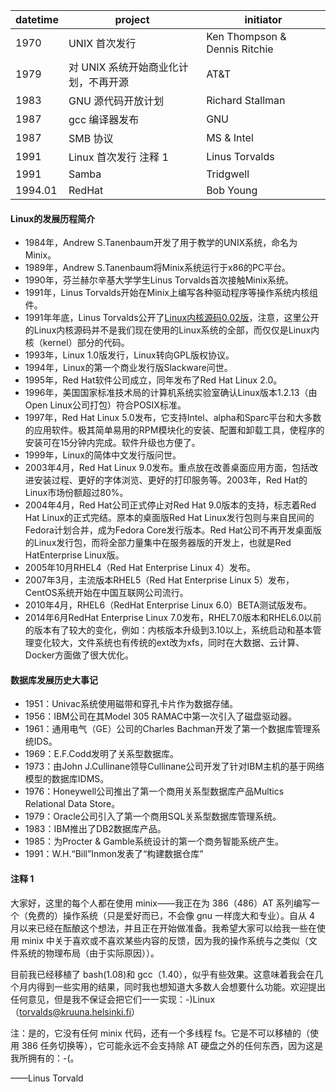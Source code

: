 | datetime | project                              | initiator                     |
| -------- | ------------------------------------ | ----------------------------- |
| 1970     | UNIX 首次发行                        | Ken Thompson & Dennis Ritchie |
| 1979     | 对 UNIX 系统开始商业化计划，不再开源 | AT&T                          |
| 1983     | GNU 源代码开放计划                   | Richard Stallman              |
| 1987     | gcc 编译器发布                       | GNU                           |
| 1987     | SMB 协议                             | MS & Intel                    |
| 1991     | Linux 首次发行 注释 1                | Linus Torvalds                |
| 1991     | Samba                                | Tridgwell                     |
| 1994.01  | RedHat                               | Bob Young                     |


 #### Linux的发展历程简介
- 1984年，Andrew S.Tanenbaum开发了用于教学的UNIX系统，命名为Minix。
- 1989年，Andrew S.Tanenbaum将Minix系统运行于x86的PC平台。
- 1990年，芬兰赫尔辛基大学学生Linus Torvalds首次接触Minix系统。
- 1991年，Linus Torvalds开始在Minix上编写各种驱动程序等操作系统内核组件。
- 1991年年底，Linus Torvalds公开了[Linux内核源码0.02版](http://www.kernel.org)，注意，这里公开的Linux内核源码并不是我们现在使用的Linux系统的全部，而仅仅是Linux内核（kernel）部分的代码。
- 1993年，Linux 1.0版发行，Linux转向GPL版权协议。
- 1994年，Linux的第一个商业发行版Slackware问世。
- 1995年，Red Hat软件公司成立，同年发布了Red Hat Linux 2.0。
- 1996年，美国国家标准技术局的计算机系统实验室确认Linux版本1.2.13（由Open Linux公司打包）符合POSIX标准。
- 1997年，Red Hat Linux 5.0发布，它支持Intel、alpha和Sparc平台和大多数的应用软件。极其简单易用的RPM模块化的安装、配置和卸载工具，使程序的安装可在15分钟内完成。软件升级也方便了。
- 1999年，Linux的简体中文发行版问世。
- 2003年4月，Red Hat Linux 9.0发布。重点放在改善桌面应用方面，包括改进安装过程、更好的字体浏览、更好的打印服务等。2003年，Red Hat的Linux市场份额超过80%。
- 2004年4月，Red Hat公司正式停止对Red Hat 9.0版本的支持，标志着Red Hat Linux的正式完结。原本的桌面版Red Hat Linux发行包则与来自民间的Fedora计划合并，成为Fedora Core发行版本。Red Hat公司不再开发桌面版的Linux发行包，而将全部力量集中在服务器版的开发上，也就是Red HatEnterprise Linux版。
- 2005年10月RHEL4（Red Hat Enterprise Linux 4）发布。
- 2007年3月，主流版本RHEL5（Red Hat Enterprise Linux 5）发布，CentOS系统开始在中国互联网公司流行。
- 2010年4月，RHEL6（RedHat Enterprise Linux 6.0）BETA测试版发布。
- 2014年6月RedHat Enterprise Linux 7.0发布，RHEL7.0版本和RHEL6.0以前的版本有了较大的变化，例如：内核版本升级到3.10以上，系统启动和基本管理变化较大，文件系统也有传统的ext改为xfs，同时在大数据、云计算、Docker方面做了很大优化。

#### 数据库发展历史大事记
- 1951：Univac系统使用磁带和穿孔卡片作为数据存储。
- 1956：IBM公司在其Model 305 RAMAC中第一次引入了磁盘驱动器。
- 1961：通用电气（GE）公司的Charles Bachman开发了第一个数据库管理系统IDS。
- 1969：E.F.Codd发明了关系型数据库。
- 1973：由John J.Cullinane领导Cullinane公司开发了针对IBM主机的基于网络模型的数据库IDMS。
- 1976：Honeywell公司推出了第一个商用关系型数据库产品Multics Relational Data Store。
- 1979：Oracle公司引入了第一个商用SQL关系型数据库管理系统。
- 1983：IBM推出了DB2数据库产品。
- 1985：为Procter & Gamble系统设计的第一个商务智能系统产生。
- 1991：W.H.“Bill”Inmon发表了“构建数据仓库”

#### 注释 1

大家好，这里的每个人都在使用 minix——我正在为 386（486）AT 系列编写一个（免费的）操作系统（只是爱好而已，不会像 gnu 一样庞大和专业）。自从 4 月以来已经在酝酿这个想法，并且正在开始做准备。我希望大家可以给我一些在使用 minix 中关于喜欢或不喜欢某些内容的反馈，因为我的操作系统与之类似（文件系统的物理布局（由于实际原因））。

目前我已经移植了 bash(1.08)和 gcc（1.40），似乎有些效果。这意味着我会在几个月内得到一些实用的结果，同时我也想知道大多数人会想要什么功能。欢迎提出任何意见，但是我不保证会把它们一一实现：-)Linux（torvalds@kruuna.helsinki.fi）

注：是的，它没有任何 minix 代码，还有一个多线程 fs。它是不可以移植的（使用 386 任务切换等），它可能永远不会支持除 AT 硬盘之外的任何东西，因为这是我所拥有的：-(。

——Linus Torvald


